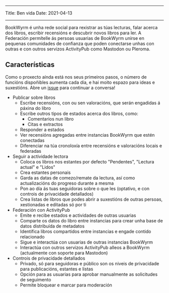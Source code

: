 - - -
Title: Ben vida Date: 2021-04-13
- - -

BookWyrm é unha rede social para rexistrar as túas lecturas, falar acerca dos libros, escribir recensións e descubrir novos libros para ler. A Federación permítelle ás persoas usuarias de BookWyrm unirse en pequenas comunidades de confianza que poden conectarse unhas con outras e con outros servizos ActivityPub como Mastodon ou Pleroma.

## Características
Como o proxecto aínda está nos seus primeiros pasos, o número de funcións dispoñibles aumenta cada día, e hai moito espazo para ideas e suxestións. Abre un [issue](https://github.com/bookwyrm-social/bookwyrm/issues) para continuar a conversa!

- Publicar sobre libros
    - Escribe recensións, con ou sen valoracións, que serán engadidas á páxina do libro
    - Escribe outros tipos de estados acerca dos libros, como:
        - Comentarios nun libro
        - Citas e extractos
    - Responder a estados
    - Ver recensións agregadas entre instancias BookWyrm que estén conectadas
    - Diferenciar na túa cronoloxía entre recensións e valoracións locais e federadas
- Seguir a actividade lectora
    - Coloca os libros nos estantes por defecto "Pendentes", "Lectura actual" e "Lidos"
    - Crea estantes personais
    - Garda as datas de comezo/remate da lectura, así como actualizacións do progreso durante a mesma
    - Pon ao día ás tuas seguidoras sobre o que les (optativo, e con controis de privacidade detallados)
    - Crea listas de libros que podes abrir a suxestións de outras persoas, xestionadas e editadas só por ti
- Federación con ActivityPub
    - Emite e recibe estados e actividades de outras usuarias
    - Comparte os datos do libro entre instancias para crear unha base de datos distribuída de metadatos
    - Identifica libros compartidos entre instancias e engade contido relacionado
    - Sigue e interactúa con usuarias de outras instancias BookWyrm
    - Interactúa con outros servizos ActivityPub alleos a BookWyrm (actualmente con soporte para Mastodon)
- Controis de privacidade detallados
    - Privado, só para seguidoras e público son os niveis de privacidade para publicacións, estantes e listas
    - Opción para as usuarias para aprobar manualmente as solicitudes de seguimento
    - Permite bloquear e marcar para moderación
